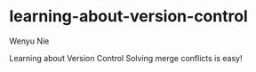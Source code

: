 # learning-about-version-control
Wenyu Nie

Learning about Version Control
Solving merge conflicts is easy!
